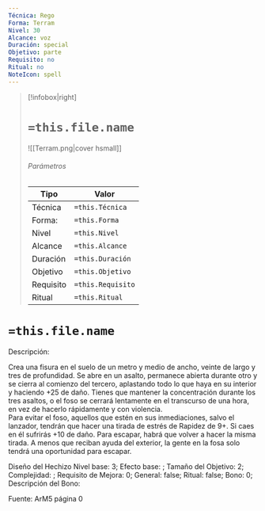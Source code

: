 ```yaml
---
Técnica: Rego
Forma: Terram
Nivel: 30
Alcance: voz 
Duración: special  
Objetivo: parte
Requisito: no
Ritual: no
NoteIcon: spell
---
```


> [!infobox|right]
> # `=this.file.name`
> ![[Terram.png|cover hsmall]]
> ###### Parámetros
> Tipo |  Valor |
> ---|---|
> Técnica  | `=this.Técnica`  |
> Forma: | `=this.Forma`  |
> Nivel | `=this.Nivel`  |
> Alcance | `=this.Alcance` |
> Duración | `=this.Duración` |
> Objetivo | `=this.Objetivo` |
> Requisito | `=this.Requisito` |
> Ritual | `=this.Ritual` |

# `=this.file.name`
Descripción: <p>Crea una fisura en el suelo de un metro y medio de ancho, veinte de largo y tres de profundidad. Se abre en un asalto, permanece abierta durante otro y se cierra al comienzo del tercero, aplastando todo lo que haya en su interior y haciendo +25 de daño. Tienes que mantener la concentración durante los tres asaltos, o el foso se cerrará lentamente en el transcurso de una hora, en vez de hacerlo rápidamente y con violencia.<br>Para evitar el foso, aquellos que estén en sus inmediaciones, salvo el lanzador, tendrán que hacer una tirada de estrés de Rapidez de 9+. Si caes en él sufrirás +10 de daño. Para escapar, habrá que volver a hacer la misma tirada. A menos que reciban ayuda del exterior, la gente en la fosa solo tendrá una oportunidad para escapar.</p>

Diseño del Hechizo
Nivel base: 3; Efecto base: ;  Tamaño del Objetivo: 2; Complejidad: ; Requisito de Mejora: 0; General: false; Ritual: false; Bono: 0; Descripción del Bono: 

Fuente: ArM5 página 0